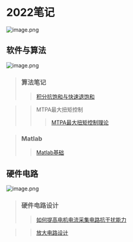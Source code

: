 # 2022笔记

![image.png](https://s2.loli.net/2022/03/01/dkjvSsBOab1Vweq.png)

## 软件与算法
![image.png](https://s2.loli.net/2022/03/01/EkKiYrZ6nztvgPA.png)

> ### 算法笔记
>> [积分抗饱和与快速退饱和](https://github.com/jake167-wq/note/blob/main/%E7%A7%AF%E5%88%86%E6%8A%97%E9%A5%B1%E5%92%8C%E4%B8%8E%E5%BF%AB%E9%80%9F%E9%80%80%E9%A5%B1%E5%92%8C.md)

>> MTPA最大扭矩控制
>>>[MTPA最大扭矩控制理论](https://github.com/jake167-wq/note/blob/main/MTPA%E6%9C%80%E5%A4%A7%E6%89%AD%E7%9F%A9%E6%8E%A7%E5%88%B6%E7%90%86%E8%AE%BA.md)

> ### Matlab
>>[Matlab基础](https://github.com/jake167-wq/note/blob/main/Matlab%E5%9F%BA%E7%A1%80.md)


## 硬件电路
![image.png](https://s2.loli.net/2022/03/01/BwnKPDgeZYCQ87J.png)

> ### 硬件电路设计
>> [如何提高电机电流采集电路抗干扰能力](https://github.com/jake167-wq/note/blob/main/%E7%94%B5%E6%B5%81%E9%87%87%E6%A0%B7%E7%94%B5%E8%B7%AF%E8%AE%BE%E8%AE%A1.md)

>> [放大电路设计](https://github.com/jake167-wq/note/blob/main/%E6%94%BE%E5%A4%A7%E7%94%B5%E8%B7%AF.md)